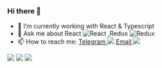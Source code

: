 ### Hi there 👋

- 🌱 I’m currently working with React & Typescript 
- 💬 Ask me about React ![React](https://img.icons8.com/officel/16/000000/react.png) ,Redux ![Redux](https://img.icons8.com/color/16/000000/redux.png)
- 📫 How to reach me: [Telegram ![](https://img.icons8.com/color/16/000000/telegram-app--v1.png)](https://telegram.me/cruzer_blaze) [Email ![](https://img.icons8.com/color/16/000000/gmail-new.png)](mailto:gokulgp3167@gmail.com)

![](https://github-profile-summary-cards.vercel.app/api/cards/profile-details?username=gokul1630&theme=github_dark)
![](https://github-profile-summary-cards.vercel.app/api/cards/stats?username=gokul1630&theme=github_dark)
![](https://github-readme-stats.vercel.app/api/top-langs/?username=gokul1630&theme=github_dark&layout=compact&langs_count=20)
